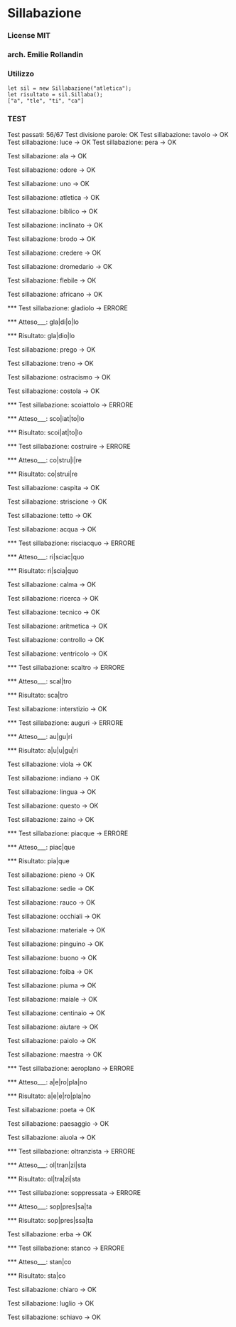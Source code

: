 
# Sillabazione

### License MIT

### arch. Emilie Rollandin

### Utilizzo

    let sil = new Sillabazione("atletica");
    let risultato = sil.Sillaba();
    ["a", "tle", "ti", "ca"]

### TEST

Test passati: 56/67
Test divisione parole: OK
Test sillabazione: tavolo -> OK
Test sillabazione: luce -> OK
Test sillabazione: pera -> OK

Test sillabazione: ala -> OK

Test sillabazione: odore -> OK

Test sillabazione: uno -> OK

Test sillabazione: atletica -> OK

Test sillabazione: biblico -> OK

Test sillabazione: inclinato -> OK

Test sillabazione: brodo -> OK

Test sillabazione: credere -> OK

Test sillabazione: dromedario -> OK

Test sillabazione: flebile -> OK

Test sillabazione: africano -> OK

*** Test sillabazione: gladiolo -> ERRORE

*** Atteso___: gla|di|o|lo

*** Risultato: gla|dio|lo

Test sillabazione: prego -> OK

Test sillabazione: treno -> OK

Test sillabazione: ostracismo -> OK

Test sillabazione: costola -> OK

*** Test sillabazione: scoiattolo -> ERRORE

*** Atteso___: sco|iat|to|lo

*** Risultato: scoi|at|to|lo

*** Test sillabazione: costruire -> ERRORE

*** Atteso___: co|stru|i|re

*** Risultato: co|strui|re

Test sillabazione: caspita -> OK

Test sillabazione: striscione -> OK

Test sillabazione: tetto -> OK

Test sillabazione: acqua -> OK

*** Test sillabazione: risciacquo -> ERRORE

*** Atteso___: ri|sciac|quo

*** Risultato: ri|scia|quo

Test sillabazione: calma -> OK

Test sillabazione: ricerca -> OK

Test sillabazione: tecnico -> OK

Test sillabazione: aritmetica -> OK

Test sillabazione: controllo -> OK

Test sillabazione: ventricolo -> OK

*** Test sillabazione: scaltro -> ERRORE

*** Atteso___: scal|tro

*** Risultato: sca|tro

Test sillabazione: interstizio -> OK

*** Test sillabazione: auguri -> ERRORE

*** Atteso___: au|gu|ri

*** Risultato: a|u|u|gu|ri

Test sillabazione: viola -> OK

Test sillabazione: indiano -> OK

Test sillabazione: lingua -> OK

Test sillabazione: questo -> OK

Test sillabazione: zaino -> OK

*** Test sillabazione: piacque -> ERRORE

*** Atteso___: piac|que

*** Risultato: pia|que

Test sillabazione: pieno -> OK

Test sillabazione: sedie -> OK

Test sillabazione: rauco -> OK

Test sillabazione: occhiali -> OK

Test sillabazione: materiale -> OK

Test sillabazione: pinguino -> OK

Test sillabazione: buono -> OK

Test sillabazione: foiba -> OK

Test sillabazione: piuma -> OK

Test sillabazione: maiale -> OK

Test sillabazione: centinaio -> OK

Test sillabazione: aiutare -> OK

Test sillabazione: paiolo -> OK

Test sillabazione: maestra -> OK

*** Test sillabazione: aeroplano -> ERRORE

*** Atteso___: a|e|ro|pla|no

*** Risultato: a|e|e|ro|pla|no

Test sillabazione: poeta -> OK

Test sillabazione: paesaggio -> OK

Test sillabazione: aiuola -> OK

*** Test sillabazione: oltranzista -> ERRORE

*** Atteso___: ol|tran|zi|sta

*** Risultato: ol|tra|zi|sta

*** Test sillabazione: soppressata -> ERRORE

*** Atteso___: sop|pres|sa|ta

*** Risultato: sop|pres|ssa|ta

Test sillabazione: erba -> OK

*** Test sillabazione: stanco -> ERRORE

*** Atteso___: stan|co

*** Risultato: sta|co

Test sillabazione: chiaro -> OK

Test sillabazione: luglio -> OK

Test sillabazione: schiavo -> OK

